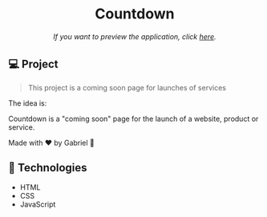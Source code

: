 <h1 align="center"> Countdown </h1>

<h6 align="center"> 
	If you want to preview the application, click <a href="https://countdown-gs.netlify.app">here</a>.
</h6>

## 💻 Project

> This project is a coming soon page for launches of services

The idea is:

Countdown is a "coming soon" page for the launch of a website, product or service.

Made with ♥ by Gabriel :wave:

## 🚀 Technologies

- HTML
- CSS
- JavaScript